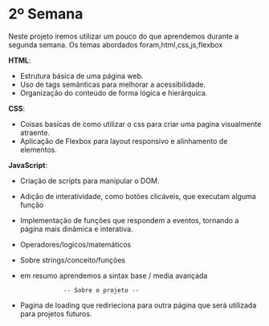 
# 2º Semana

Neste projeto iremos utilizar um pouco do que aprendemos durante a segunda semana. Os temas abordados foram,html,css,js,flexbox

 **HTML**:
  - Estrutura básica de uma página web.
  - Uso de tags semânticas para melhorar a acessibilidade.
  - Organização do conteúdo de forma lógica e hierárquica.

**CSS**:
  - Coisas basícas de como utilizar o css para criar uma pagina  visualmente atraente.
  - Aplicação de Flexbox para layout responsivo e alinhamento de elementos.

  **JavaScript**:
  - Criação de scripts para manipular o DOM.
  - Adição de interatividade, como botões clicáveis, que executam alguma função
  - Implementação de funções que respondem a eventos, tornando a página mais dinâmica e interativa.
  - Operadores/logicos/matemáticos
  - Sobre strings/conceito/funções 
  - em resumo aprendemos a sintax base / media avançada

					-- Sobre o projeto --

- Pagina de loading que redirieciona para outra página que será utilizada para projetos futuros.